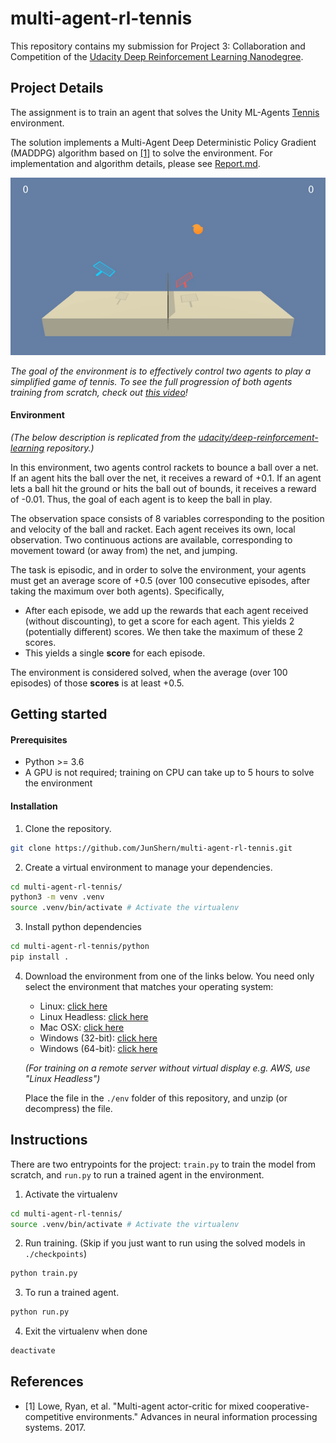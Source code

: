 # multi-agent-rl-tennis
This repository contains my submission for Project 3: Collaboration and Competition of the [Udacity Deep Reinforcement Learning Nanodegree](https://www.udacity.com/course/deep-reinforcement-learning-nanodegree--nd893).

## Project Details

The assignment is to train an agent that solves the Unity ML-Agents [Tennis](https://github.com/Unity-Technologies/ml-agents/blob/master/docs/Learning-Environment-Examples.md#tennis) environment.

The solution implements a Multi-Agent Deep Deterministic Policy Gradient (MADDPG) algorithm based on [[1]](#maddpg_paper) to solve the environment. For implementation and algorithm details, please see [Report.md](Report.md).

![trained_agent](assets/trained_agents.gif)

_The goal of the environment is to effectively control two agents to play a simplified game of tennis. To see the full progression of both agents training from scratch, check out [this video](https://youtu.be/KMBmxojIP58)!_

#### Environment

_(The below description is replicated from the [udacity/deep-reinforcement-learning](https://github.com/udacity/deep-reinforcement-learning/blob/master/p1_navigation/README.md) repository.)_

In this environment, two agents control rackets to bounce a ball over a net. If an agent hits the ball over the net, it receives a reward of +0.1.  If an agent lets a ball hit the ground or hits the ball out of bounds, it receives a reward of -0.01.  Thus, the goal of each agent is to keep the ball in play.

The observation space consists of 8 variables corresponding to the position and velocity of the ball and racket. Each agent receives its own, local observation.  Two continuous actions are available, corresponding to movement toward (or away from) the net, and jumping. 

The task is episodic, and in order to solve the environment, your agents must get an average score of +0.5 (over 100 consecutive episodes, after taking the maximum over both agents). Specifically,

- After each episode, we add up the rewards that each agent received (without discounting), to get a score for each agent. This yields 2 (potentially different) scores. We then take the maximum of these 2 scores.
- This yields a single **score** for each episode.

The environment is considered solved, when the average (over 100 episodes) of those **scores** is at least +0.5.

## Getting started

#### Prerequisites
- Python >= 3.6
- A GPU is not required; training on CPU can take up to 5 hours to solve the environment

#### Installation
1. Clone the repository.
```bash
git clone https://github.com/JunShern/multi-agent-rl-tennis.git
```

2. Create a virtual environment to manage your dependencies.
```bash
cd multi-agent-rl-tennis/
python3 -m venv .venv
source .venv/bin/activate # Activate the virtualenv
```

3. Install python dependencies
```bash
cd multi-agent-rl-tennis/python
pip install .
```

4. Download the environment from one of the links below.  You need only select the environment that matches your operating system:
    - Linux: [click here](https://s3-us-west-1.amazonaws.com/udacity-drlnd/P3/Tennis/Tennis_Linux.zip)
    - Linux Headless: [click here](https://s3-us-west-1.amazonaws.com/udacity-drlnd/P3/Tennis/Tennis_Linux_NoVis.zip)
    - Mac OSX: [click here](https://s3-us-west-1.amazonaws.com/udacity-drlnd/P3/Tennis/Tennis.app.zip)
    - Windows (32-bit): [click here](https://s3-us-west-1.amazonaws.com/udacity-drlnd/P3/Tennis/Tennis_Windows_x86.zip)
    - Windows (64-bit): [click here](https://s3-us-west-1.amazonaws.com/udacity-drlnd/P3/Tennis/Tennis_Windows_x86_64.zip)

    _(For training on a remote server without virtual display e.g. AWS, use "Linux Headless")_

    Place the file in the `./env` folder of this repository, and unzip (or decompress) the file.

## Instructions

There are two entrypoints for the project: `train.py` to train the model from scratch, and `run.py` to run a trained agent in the environment.

1. Activate the virtualenv
```bash
cd multi-agent-rl-tennis/
source .venv/bin/activate # Activate the virtualenv
```
2. Run training. (Skip if you just want to run using the solved models in `./checkpoints`) 
```bash
python train.py
``` 
3. To run a trained agent.
```bash
python run.py
```
4. Exit the virtualenv when done
```bash
deactivate
```

## References

- <a name="maddpg_paper">[1]</a> Lowe, Ryan, et al. "Multi-agent actor-critic for mixed cooperative-competitive environments." Advances in neural information processing systems. 2017.